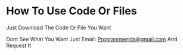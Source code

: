# How To Use Code Or Files
Just Download The Code Or File You Want

Dont See What You Want Just Email: Programmerjds@gmail.com And Request It